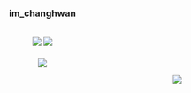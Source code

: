 <div align="center">

  ### im_changhwan
  <a href="https://github.com/imchanghwan"><img src="https://hits.seeyoufarm.com/api/count/incr/badge.svg?url=https%3A%2F%2Fgithub.com%2Fimchanghwan&count_bg=%23E30DCC&title_bg=%23000000&icon=github.svg&icon_color=%23E7E7E7&title=hits&edge_flat=false"/></a> 
  <a href="https://blog.naver.com/im_changhwan"><img src="https://img.shields.io/badge/Blog-03C75A?style=flat-square&logo=naver&logoColor=white"/></a>
  --
  <a href="https://github.com/anuraghazra/github-readme-stats"><img src="https://github-readme-stats.vercel.app/api/top-langs/?username=imchanghwan&layout=compact&theme=dark"/></a>
</div>
<a href="https://solved.ac/ckdghks0317"><img align="right" src="http://mazassumnida.wtf/api/v2/generate_badge?boj=ckdghks0317&theme=dark"/></a>

